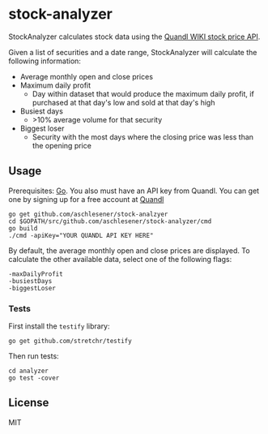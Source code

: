 
# stock-analyzer

StockAnalyzer calculates stock data using the [Quandl WIKI stock price API](https://www.quandl.com/databases/WIKIP/documentation/about).

Given a list of securities and a date range, StockAnalyzer will calculate the following information:
 - Average monthly open and close prices
 - Maximum daily profit
	 - Day within dataset that would produce the maximum daily profit, if purchased at that day's low and sold at that day's high
 - Busiest days
	- &gt;10% average volume for that security
 - Biggest loser
	 - Security with the most days where the closing price was less than the opening price

## Usage
Prerequisites: [Go](https://golang.org/dl/).
You also must have an API key from Quandl. You can get one by signing up for a free account at [Quandl](https://www.quandl.com)

```
go get github.com/aschlesener/stock-analzyer
cd $GOPATH/src/github.com/aschlesener/stock-analyzer/cmd
go build
./cmd -apiKey="YOUR QUANDL API KEY HERE"
```

By default, the average monthly open and close prices are displayed. To calculate the other available data, select one of the following flags:
```
-maxDailyProfit
-busiestDays
-biggestLoser
```

### Tests
First install the `testify` library: 

`go get github.com/stretchr/testify`

Then run tests:
```
cd analyzer
go test -cover
```
## License
MIT
